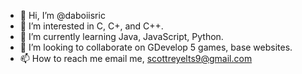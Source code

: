 - 👋 Hi, I’m @daboiisric
- 👀 I’m interested in C, C+, and C++.
- 🌱 I’m currently learning Java, JavaScript, Python.
- 💞️ I’m looking to collaborate on GDevelop 5 games, base websites.
- 📫 How to reach me email me, scottreyelts9@gmail.com

<!---
daboiisric/daboiisric is a ✨ special ✨ repository because its `README.md` (this file) appears on your GitHub profile.
You can click the Preview link to take a look at your changes.
--->
